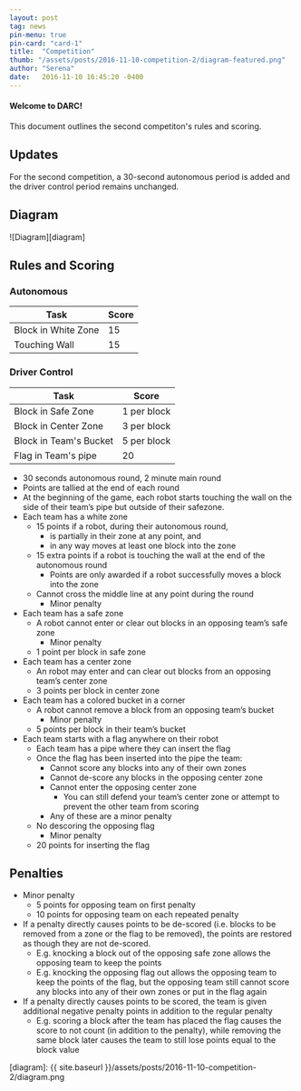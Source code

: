 ```yaml
---
layout: post
tag: news
pin-menu: true
pin-card: "card-1"
title:  "Competition"
thumb: "/assets/posts/2016-11-10-competition-2/diagram-featured.png"
author: "Serena"
date:   2016-11-10 16:45:20 -0400
---
```


#### Welcome to DARC!
This document outlines the second competiton's rules and scoring. 

## Updates
For the second competition, a 30-second autonomous period is added and the driver control period remains unchanged.

## Diagram
![Diagram][diagram]

## Rules and Scoring

### Autonomous

| Task                   | Score       |
|------------------------|-------------|
| Block in White Zone    | 15          |
| Touching Wall          | 15          |

### Driver Control

| Task                   | Score       |
|------------------------|-------------|
| Block in Safe Zone     | 1 per block |
| Block in Center Zone   | 3 per block |
| Block in Team's Bucket | 5 per block |
| Flag in Team's pipe    | 20          |
  
* 30 seconds autonomous round, 2 minute main round 
* Points are tallied at the end of each round
* At the beginning of the game, each robot starts touching the wall on the side of their team’s pipe but outside of their safezone.
* Each team has a white zone
  - 15 points if a robot, during their autonomous round,
    - is partially in their zone at any point, and
    - in any way moves at least one block into the zone
  - 15 extra points if a robot is touching the wall at the end of the autonomous round
    - Points are only awarded if a robot successfully moves a block into the zone
  - Cannot cross the middle line at any point during the round
    - Minor penalty
* Each team has a safe zone
  - A robot cannot enter or clear out blocks in an opposing team’s safe zone
    - Minor penalty
  - 1 point per block in safe zone
* Each team has a center zone
  - An robot may enter and can clear out blocks from an opposing team’s center zone
  - 3 points per block in center zone
* Each team has a colored bucket in a corner
  - A robot cannot remove a block from an opposing team’s bucket
    - Minor penalty
  - 5 points per block in their team’s bucket
* Each team starts with a flag anywhere on their robot
  - Each team has a pipe where they can insert the flag
  - Once the flag has been inserted into the pipe the team:
    - Cannot score any blocks into any of their own zones
    - Cannot de-score any blocks in the opposing center zone
    - Cannot enter the opposing center zone
      - You can still defend your team’s center zone or attempt to prevent the other team from scoring
    - Any of these are a minor penalty
  - No descoring the opposing flag
    - Minor penalty
  - 20 points for inserting the flag

## Penalties
* Minor penalty
  - 5 points for opposing team on first penalty
  - 10 points for opposing team on each repeated penalty
* If a penalty directly causes points to be de-scored (i.e. blocks to be removed from a zone or the flag to be removed), the points are restored as though they are not de-scored.
  - E.g. knocking a block out of the opposing safe zone allows the opposing team to keep the points
  - E.g. knocking the opposing flag out allows the opposing team to keep the points of the flag, but the opposing team still cannot score any blocks into any of their own zones or put in the flag again
* If a penalty directly causes points to be scored, the team is given additional negative penalty points in addition to the regular penalty
  - E.g. scoring a block after the team has placed the flag causes the score to not count  (in addition to the penalty), while removing the same block later causes the team to still lose points equal to the block value


[diagram]: {{ site.baseurl }}/assets/posts/2016-11-10-competition-2/diagram.png
